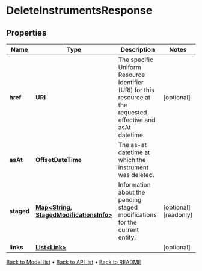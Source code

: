 

# DeleteInstrumentsResponse


## Properties

| Name | Type | Description | Notes |
|------------ | ------------- | ------------- | -------------|
|**href** | **URI** | The specific Uniform Resource Identifier (URI) for this resource at the requested effective and asAt datetime. |  [optional] |
|**asAt** | **OffsetDateTime** | The as-at datetime at which the instrument was deleted. |  |
|**staged** | [**Map&lt;String, StagedModificationsInfo&gt;**](StagedModificationsInfo.md) | Information about the pending staged modifications for the current entity. |  [optional] [readonly] |
|**links** | [**List&lt;Link&gt;**](Link.md) |  |  [optional] |



[Back to Model list](../README.md#documentation-for-models) &#8226; [Back to API list](../README.md#documentation-for-api-endpoints) &#8226; [Back to README](../README.md)



